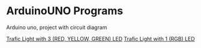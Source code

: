 # ArduinoUNO Programs
Arduino uno, project with circuit diagram

[Trafic Light with 3 (RED, YELLOW, GREEN) LED](ryg_trafic_light.md)
[Trafic Light with 1 (RGB) LED](rgb_trafic_light.md)

